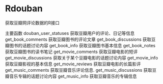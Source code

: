 Rdouban
=======

获取豆瓣网评论数据的R接口

主要函数
douban_user_statuses  获取豆瓣用户的评论、日记等信息
get_book_comments	获取豆瓣图书的评论文章
get_book_discussions	获取豆瓣图书的话题讨论内容
get_book_info	获取豆瓣图书基本信息
get_book_notes	获取豆瓣图书的读书笔记
get_movie_comments	获取豆瓣电影的短评
get_movie_discussions	获取关于某个豆瓣电影的话题讨论内容
get_movie_info	获取豆瓣影视的基本信息
get_movie_reviews	获取豆瓣电影的长篇影评
get_music_comments	获取豆瓣音乐评论信息.
get_music_discussions	获取豆瓣音乐专辑的话题讨论内容
get_music_info	获取豆瓣音乐的专辑信息
